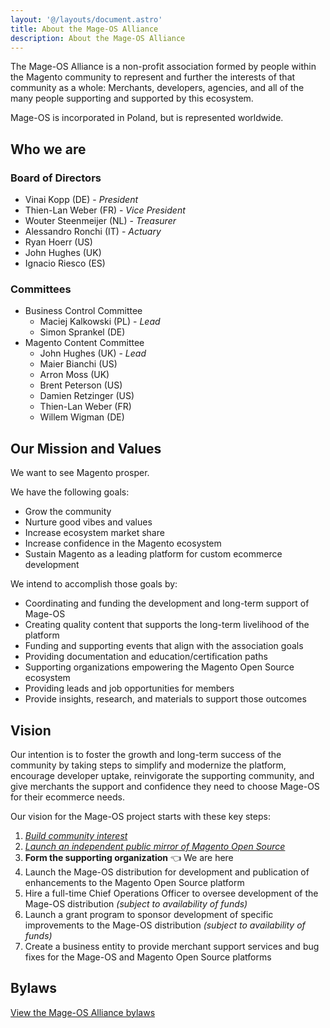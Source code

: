```yaml
---
layout: '@/layouts/document.astro'
title: About the Mage-OS Alliance
description: About the Mage-OS Alliance
---
```


The Mage-OS Alliance is a non-profit association formed by people within the Magento community to represent and further the interests of that community as a whole: Merchants, developers, agencies, and all of the many people supporting and supported by this ecosystem.

Mage-OS is incorporated in Poland, but is represented worldwide.

## Who we are

### Board of Directors

- Vinai Kopp (DE) - *President*
- Thien-Lan Weber (FR) - *Vice President*
- Wouter Steenmeijer (NL) - *Treasurer*
- Alessandro Ronchi (IT) - *Actuary*
- Ryan Hoerr (US)
- John Hughes (UK)
- Ignacio Riesco (ES)

### Committees

- Business Control Committee
  - Maciej Kalkowski (PL) - *Lead*
  - Simon Sprankel (DE)
- Magento Content Committee
  - John Hughes (UK) - *Lead*
  - Maier Bianchi (US)
  - Arron Moss (UK)
  - Brent Peterson (US)
  - Damien Retzinger (US)
  - Thien-Lan Weber (FR)
  - Willem Wigman (DE)

## Our Mission and Values

We want to see Magento prosper.

We have the following goals:
- Grow the community
- Nurture good vibes and values
- Increase ecosystem market share
- Increase confidence in the Magento ecosystem
- Sustain Magento as a leading platform for custom ecommerce development

We intend to accomplish those goals by:
- Coordinating and funding the development and long-term support of Mage-OS
- Creating quality content that supports the long-term livelihood of the platform
- Funding and supporting events that align with the association goals
- Providing documentation and education/certification paths
- Supporting organizations empowering the Magento Open Source ecosystem
- Providing leads and job opportunities for members
- Provide insights, research, and materials to support those outcomes

## Vision

Our intention is to foster the growth and long-term success of the community by taking steps to simplify and modernize the platform, encourage developer uptake, reinvigorate the supporting community, and give merchants the support and confidence they need to choose Mage-OS for their ecommerce needs.

Our vision for the Mage-OS project starts with these key steps:

1. *[Build community interest](/blog/the-future-of-magento)*
2. *[Launch an independent public mirror of Magento Open Source](/blog/mage-os-update-2022-week-11)*
3. **Form the supporting organization** 👈 We are here
4. Launch the Mage-OS distribution for development and publication of enhancements to the Magento Open Source platform
5. Hire a full-time Chief Operations Officer to oversee development of the Mage-OS distribution *(subject to availability of funds)*
6. Launch a grant program to sponsor development of specific improvements to the Mage-OS distribution *(subject to availability of funds)*
7. Create a business entity to provide merchant support services and bug fixes for the Mage-OS and Magento Open Source platforms

## Bylaws

[View the Mage-OS Alliance bylaws](/organization/bylaws)
